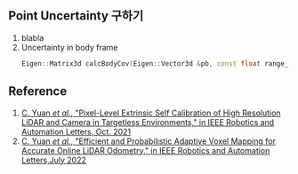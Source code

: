 ## Point Uncertainty 구하기
1. blabla
2. Uncertainty in body frame
    ```cpp
    Eigen::Matrix3d calcBodyCov(Eigen::Vector3d &pb, const float range_inc, const float degree_inc)
    ```


## Reference
1. [C. Yuan *et al.*, "Pixel-Level Extrinsic Self Calibration of High Resolution LiDAR and Camera in Targetless Environments," in IEEE Robotics and Automation Letters, Oct. 2021](https://arxiv.org/pdf/2103.01627.pdf)
2. [C. Yuan *et al.*, "Efficient and Probabilistic Adaptive Voxel Mapping for Accurate Online LiDAR Odometry," in IEEE Robotics and Automation Letters,July 2022](https://arxiv.org/abs/2109.07082)